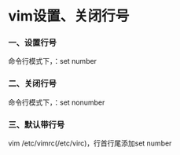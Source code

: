 # vim设置、关闭行号
### 一、设置行号
命令行模式下，：set number

### 二、关闭行号
命令行模式下，：set nonumber

### 三、默认带行号
vim /etc/vimrc(/etc/virc)，行首行尾添加set number